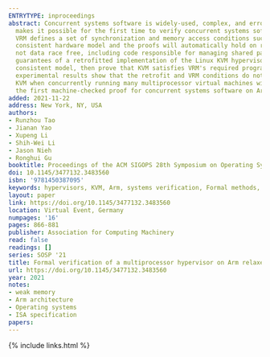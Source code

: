 ```yaml
---
ENTRYTYPE: inproceedings
abstract: Concurrent systems software is widely-used, complex, and error-prone, posing a significant security risk. We introduce VRM, a new framework that
  makes it possible for the first time to verify concurrent systems software, such as operating systems and hypervisors, on Arm relaxed memory hardware.
  VRM defines a set of synchronization and memory access conditions such that a program that satisfies these conditions can be mostly verified on a sequentially
  consistent hardware model and the proofs will automatically hold on relaxed memory hardware. VRM can be used to verify concurrent kernel code that is
  not data race free, including code responsible for managing shared page tables in the presence of relaxed MMU hardware. Using VRM, we verify the security
  guarantees of a retrofitted implementation of the Linux KVM hypervisor on Arm. For multiple versions of KVM, we prove KVM's security properties on a sequentially
  consistent model, then prove that KVM satisfies VRM's required program conditions such that its security proofs hold on Arm relaxed memory hardware. Our
  experimental results show that the retrofit and VRM conditions do not adversely affect the scalability of verified KVM, as it performs similar to unmodified
  KVM when concurrently running many multiprocessor virtual machines with real application workloads on Arm multiprocessor server hardware. Our work is
  the first machine-checked proof for concurrent systems software on Arm relaxed memory hardware.
added: 2021-11-22
address: New York, NY, USA
authors:
- Runzhou Tao
- Jianan Yao
- Xupeng Li
- Shih-Wei Li
- Jason Nieh
- Ronghui Gu
booktitle: Proceedings of the ACM SIGOPS 28th Symposium on Operating Systems Principles
doi: 10.1145/3477132.3483560
isbn: '9781450387095'
keywords: hypervisors, KVM, Arm, systems verification, Formal methods, relaxed memory
layout: paper
link: https://doi.org/10.1145/3477132.3483560
location: Virtual Event, Germany
numpages: '16'
pages: 866-881
publisher: Association for Computing Machinery
read: false
readings: []
series: SOSP '21
title: Formal verification of a multiprocessor hypervisor on Arm relaxed memory hardware
url: https://doi.org/10.1145/3477132.3483560
year: 2021
notes:
- weak memory
- Arm architecture
- Operating systems
- ISA specification
papers:
---
```

{% include links.html %}
